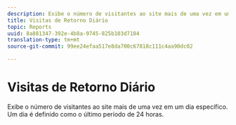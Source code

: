 ```yaml
---
description: Exibe o número de visitantes ao site mais de uma vez em um dia específico. Um dia é definido como o último período de 24 horas.
title: Visitas de Retorno Diário
topic: Reports
uuid: 8a881347-392e-4b8a-9745-825b103d7104
translation-type: tm+mt
source-git-commit: 99ee24efaa517e8da700c67818c111c4aa90dc02

---
```



# Visitas de Retorno Diário

Exibe o número de visitantes ao site mais de uma vez em um dia específico. Um dia é definido como o último período de 24 horas.

